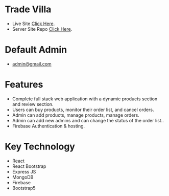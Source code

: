 # Trade Villa

- Live Site [Click Here](https://trade-villa.web.app/).
- Server Site Repo [Click Here](https://github.com/programming-hero-web-course1/manufacturer-website-server-side-Ahsanul-kabir).

# Default Admin

- admin@gmail.com

# Features

- Complete full stack web application with a dynamic products section and review section.
- Users can buy products, monitor their order list, and cancel orders.
- Admin can add products, manage products, manage orders.
- Admin can add new admins and can change the status of the order list..
- Firebase Authentication & hosting.

# Key Technology

- React
- React Bootstrap
- Express JS
- MongoDB
- Firebase
- Bootstrap5
